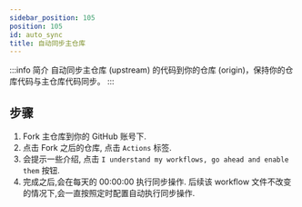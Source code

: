 ```yaml
---
sidebar_position: 105
position: 105
id: auto_sync
title: 自动同步主仓库
---
```




:::info 简介
  自动同步主仓库 (upstream) 的代码到你的仓库 (origin)，保持你的仓库代码与主仓库代码同步。
:::

## 步骤

1. Fork 主仓库到你的 GitHub 账号下.
2. 点击 Fork 之后的仓库, 点击 `Actions` 标签.
3. 会提示一些介绍, 点击 `I understand my workflows, go ahead and enable them` 按钮.
4. 完成之后,会在每天的 00:00:00 执行同步操作. 后续该 workflow 文件不改变的情况下,会一直按照定时配置自动执行同步操作.
